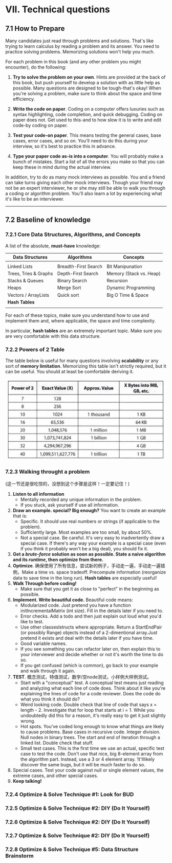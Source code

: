 
# VII.  Technical questions

## **7.1 How to Prepare**

Many candidates just read through problems and solutions. That's like trying to learn calculus by reading a problem and its answer. You need to practice solving problems. Memorizing solutions won't help you much.

For each problem in this book (and any other problem you might encounter), do the following:

1. **Try to solve the problem on your own**. Hints are provided at the back of this book, but push yourself to develop a solution with as little help as possible. Many questions are designed to be tough-that's okay! When you're solving a problem, make sure to think about the space and time efficiency.

2. **Write the code on paper**. Coding on a computer offers luxuries such as syntax highlighting, code completion, and quick debugging. Coding on paper does not. Get used to this-and to how slow it is to write and edit code-by coding on paper.

3. **Test your code-on paper**. This means testing the general cases, base cases, error cases, and so on. You'll need to do this during your interview, so it's best to practice this in advance.

4. **Type your paper code as-is into a computer**. You will probably make a bunch of mistakes. Start a list of all the errors you make so that you can keep these in mind during the actual interview.

In addition, try to do as many mock interviews as possible. You and a friend can take turns giving each other mock interviews. Though your friend may not be an expert interviewer, he or she may still be able to walk you through a coding or algorithm problem. You'll also learn a lot by experiencing what it's like to be an interviewer.

----

## **7.2 Baseline of knowledge**

### 7.2.1 Core Data Structures, Algorithms, and Concepts

A list of the absolute, **must-have** knowledge:

|Data Structures|Algorithms|Concepts|
|-|-|-|
||
|Linked Lists|Breadth-First Search|Bit Manipunation|
|Trees, Tries & Graphs|Depth-First Search|Memory (Stack vs. Heap)|
|Stacks & Queues|Binary Search|Recursion|
|Heaps|Merge Sort|Dynamic Programming|
|Vectors / ArrayLists|Quick sort|Big O Time & Space|
|**Hash Tables**|||
||

For each of these topics, make sure you understand how to use and implement them and, where applicable, the space and time complexity.

In particular, **hash tables** are an extremely important topic. Make sure you are very comfortable with this data structure.

### 7.2.2 Powers of 2 Table

The table below is useful for many questions involving **scalability** or any sort of **memory limitation**. Memorizing this table isn't strictly required, but it can be useful. You should at least be comfortable deriving it.

<img src="./img/powersof2.png">

### 7.2.3 Walking throught a problem

(这一节还是很吃惊的，没想到这个步骤是这样！一定要记住！)

1. **Listen to all information**
   - Mentally recorded any unique information in the problem.
   - If you stuck, ask yourself if use all information.
2. **Draw an example. special? Big enough?**
    You want to create an example that is:
   - Specific. It should use real numbers or strings (if applicable to the problem).
   - Sufficiently large. Most examples are too small, by about 50%.
   - Not a special case. Be careful. It's very easy to inadvertently draw a special case. If there's any way your example is a special case (even if you think it probably won't be a big deal), you should fix it.
3. **Get a *brute-force* solution as soon as possible. State a naive algorithm and its ***runtime***, then optimize from there.**
4. **Optimize**. 确保使用了所有信息，尝试新的例子，手动走一遍，手动走一遍错例，Make a time vs. space tradeoff. Precompute information (reorganize data to save time in the long run). **Hash tables** are especially useful!
5. **Walk Through before coding!**
   - Make sure that you get it as close to "perfect" in the beginning as possible.
6. **Implement. Write beautiful code.** 
   Beautiful code means:
   - Modularized code. Just pretend you have a function initIncrementalMatrix (int size). Fill in the details later if you need to.
   - Error checks. Add a todo and then just explain out loud what you'd like to test.
   - Use other classeslstructs where appropriate. Return a StartEndPair (or possibly Range) objects instead of a 2-dimentional array.Just pretend it exists and deal with the details later if you have time.
   - Good variable names.
   - If you see something you can refactor later on, then explain this to your interviewer and decide whether or not it's worth the time to do so.
   - If you get confused (which is common), go back to your example and walk through it again.
7. **TEST**. 概念测试，特值测试，数学/空node测试，小样例大样例测试。
   - Start with a "conceptual" test. A conceptual test means just reading and analyzing what each line of code does. Think about it like you're explaining the lines of code for a code reviewer. Does the code do what you think it should do?
   - Weird looking code. Double check that line of code that says x = length - 2. Investigate that for loop that starts at i = 1. While you undoubtedly did this for a reason, it's really easy to get it just slightly wrong.
   - Hot spots. You've coded long enough to know what things are likely to cause problems. Base cases in recursive code. Integer division. Null nodes in binary trees. The start and end of iteration through a linked list. Double check that stuff.
   - Small test cases. This is the first time we use an actual, specific test case to test the code. Don't use that nice, big 8-element array from the algorithm part. Instead, use a 3 or 4 element array. 1t'lIlikely discover the same bugs, but it will be much faster to do so.
5. Special cases. Test your code against null or single element values, the extreme cases, and other special cases.
8. **Keep talking!**

### 7.2.4 Optimize & Solve Technique #1: Look for BUD

### 7.2.5 Optimize & Solve Technique #2: DIY (Do It Yourself)

### 7.2.6 Optimize & Solve Technique #2: DIY (Do It Yourself)

### 7.2.7 Optimize & Solve Technique #2: DIY (Do It Yourself)

### 7.2.8 Optimize & Solve Technique #5: Data Structure Brainstorm

